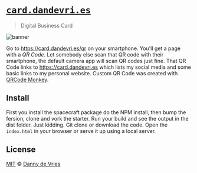 # [`card.dandevri.es`](https://card.dandevri.es)
> Digital Business Card

![banner](https://user-images.githubusercontent.com/22084444/155322278-0188e099-dfb2-40e3-946a-84e435e69054.png)


Go to https://card.dandevri.es/qr on your smartphone. You'll get a page with a _QR Code_. Let somebody else scan that QR code with their smartphone, the default camera app will scan QR codes just fine. That QR Code links to https://card.dandevri.es which lists my social media and some basic links to my personal website. Custom QR Code was created with [QRCode Monkey](https://www.qrcode-monkey.com).

## Install

First you install the spacecraft package do the NPM install, then bump the fersion, clone and vork the starter. Run your build and see the output in the dist folder. Just kidding. Git clone or download the code. Open the `index.html` in your browser or serve it up using a local server.

## License

[MIT][license] © [Danny de Vries][author]

[author]: https://dandevri.es
[license]: license
